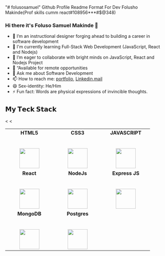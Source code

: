 "# folusosamuel"
Github Profile Readme Format For Dev Folusho Makinde(Prof skills cumm react#108956\*\*\*#$@348)

### Hi there it's Foluso Samuel Makinde 👋

- 🔭 I’m an instructional designer forging ahead to building a career in software development
- 🌱 I'm currently learning Full-Stack Web Development (JavaScript, React and Nodejs)
- 👯 I’m eager to collaborate with bright minds on JavaScript, React and Nodejs Project
- 💬 “Available for remote opportunities
- 💬 Ask me about Software Development
- 📫 How to reach me: [portfolio](https://tedtutors.com), [Linkedin](https://www.linkedin.com/in/foluso-makinde-19787158/),[mail](folusosamuel@gmail.com)
- 😄 Sex-identity: He/Him
- ⚡ Fun fact: Words are physical expressions of invincible thoughts.

## 𝗠𝘆 𝗧𝗲𝗰𝗸 𝗦𝘁𝗮𝗰𝗸

<table>
  <tbody>
    <tr valign="top">
      <td width="25%" align="center">
        <span><strong>HTML5</strong></span><br><br><br>
        <img height="64px" src="https://cdn.svgporn.com/logos/html-5.svg">
      </td>
      <td width="25%" align="center">
        <span><strong>CSS3</strong></span><br><br><br>
        <img height="64px" src="https://cdn.svgporn.com/logos/css-3.svg">
      </td>
      <td width="25%" align="center">
        <span><strong>JAVASCRIPT</strong></span><br><br><br>
        <img height="64px" src="https://cdn.svgporn.com/logos/javascript.svg">
      </td>
      <
    </tr>
    <tr valign="top">
      <td width="25%" align="center">
        <span><strong>React</strong>
        </span><br><br><br>
        <img height="64px" src="https://cdn4.iconfinder.com/data/icons/logos-3/600/React.js_logo-512.png">
      </td>
      <td width="25%" align="center">
        <span><strong>NodeJs</strong></span><br><br><br>
        <img height="64px" src="https://img.icons8.com/color/2x/nodejs.png">
      </td>
      <
      <td width="25%" align="center">
        <span><strong>Express JS</strong></span><br><br><br>
        <img height="64px" src="https://i.morioh.com/8c8203b86e.png">
      </td>
    </tr>
    <tr valign="top">
      <td width="25%" align="center">
        <span><strong>MongoDB</strong></span><br><br><br>
        <img height="64px" src="https://encrypted-tbn0.gstatic.com/images?q=tbn%3AANd9GcRvk27FJ7keQnZLcglO7LP8Bo8HdNikQMeSNQ&usqp=CAU">
      </td>
            <td width="25%" align="center">
        <span><strong>Postgres</strong></span><br><br><br>
        <img height="64px" src="https://blog.xojo.com/wp-content/uploads/2017/06/postgresql-card.png">
      </td>
    </tr>
  </tbody>
</table>
